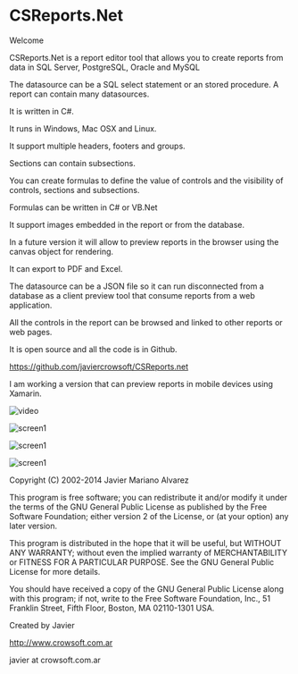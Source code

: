 CSReports.Net
=============

Welcome

CSReports.Net is a report editor tool that allows you to create reports from data in SQL Server, PostgreSQL, Oracle and MySQL

The datasource can be a SQL select statement or an stored procedure. A report can contain many datasources.

It is written in C#.

It runs in Windows, Mac OSX and Linux.

It support multiple headers, footers and groups.

Sections can contain subsections.

You can create formulas to define the value of controls and the visibility of controls, sections and subsections.

Formulas can be written in C# or VB.Net

It support images embedded in the report or from the database.

In a future version it will allow to preview reports in the browser using the canvas object for rendering.

It can export to PDF and Excel.

The datasource can be a JSON file so it can run disconnected from a database as a client preview tool that consume
reports from a web application.

All the controls in the report can be browsed and linked to other reports or web pages.

It is open source and all the code is in Github.

https://github.com/javiercrowsoft/CSReports.net

I am working a version that can preview reports in mobile devices using Xamarin.

![video](https://cloud.githubusercontent.com/assets/1075455/13229619/b03e679a-d980-11e5-9221-d6752521d914.png)

![screen1](https://cloud.githubusercontent.com/assets/1075455/13089213/6c69df88-d4ce-11e5-80a6-bef3bebd860f.png)

![screen1](https://cloud.githubusercontent.com/assets/1075455/13089239/8612ddd6-d4ce-11e5-88e0-fb7465a35a06.png)

![screen1](https://cloud.githubusercontent.com/assets/1075455/13089263/96e17e74-d4ce-11e5-9bd8-81519e223ae1.png)

Copyright (C) 2002-2014 Javier Mariano Alvarez

This program is free software; you can redistribute it and/or modify it under the terms of the GNU General Public License as published by the Free Software Foundation; either version 2 of the License, or (at your option) any later version.

This program is distributed in the hope that it will be useful, but WITHOUT ANY WARRANTY; without even the implied warranty of MERCHANTABILITY or FITNESS FOR A PARTICULAR PURPOSE. See the GNU General Public License for more details.

You should have received a copy of the GNU General Public License along with this program; if not, write to the Free Software Foundation, Inc., 51 Franklin Street, Fifth Floor, Boston, MA 02110-1301 USA.

Created by Javier

http://www.crowsoft.com.ar

javier at crowsoft.com.ar
